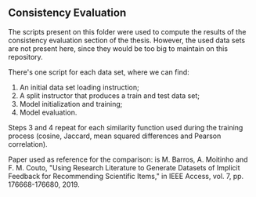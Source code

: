 ## Consistency Evaluation
The scripts present on this folder were used to compute the results of the consistency evaluation section of the thesis.
However, the used data sets are not present here, since they would be too big to maintain on this repository.

There's one script for each data set, where we can find:
1. An initial data set loading instruction;
2. A split instructor that produces a train and test data set;
3. Model initialization and training;
4. Model evaluation.

Steps 3 and 4 repeat for each similarity function used during the training process (cosine, Jaccard, mean squared differences and Pearson correlation).

Paper used as reference for the comparison: is M. Barros, A. Moitinho and F. M. Couto, "Using Research Literature to Generate Datasets of Implicit Feedback for Recommending Scientific Items," in IEEE Access, vol. 7, pp. 176668-176680, 2019.
